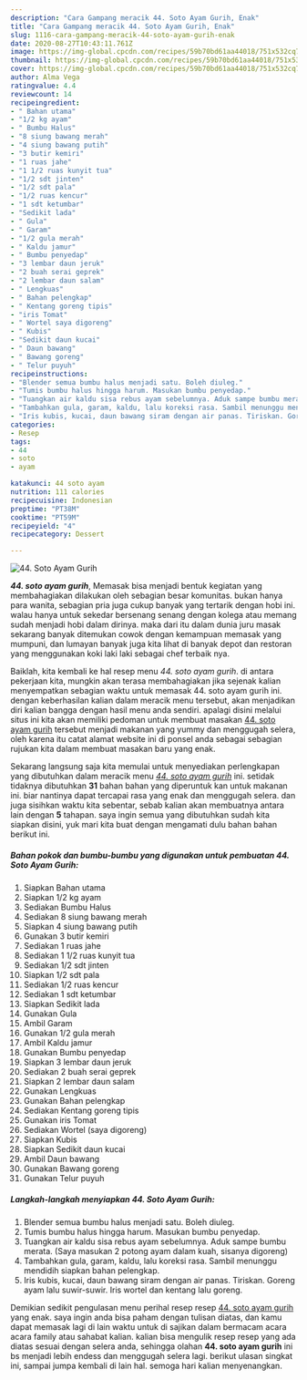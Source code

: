 ```yaml
---
description: "Cara Gampang meracik 44. Soto Ayam Gurih, Enak"
title: "Cara Gampang meracik 44. Soto Ayam Gurih, Enak"
slug: 1116-cara-gampang-meracik-44-soto-ayam-gurih-enak
date: 2020-08-27T10:43:11.761Z
image: https://img-global.cpcdn.com/recipes/59b70bd61aa44018/751x532cq70/44-soto-ayam-gurih-foto-resep-utama.jpg
thumbnail: https://img-global.cpcdn.com/recipes/59b70bd61aa44018/751x532cq70/44-soto-ayam-gurih-foto-resep-utama.jpg
cover: https://img-global.cpcdn.com/recipes/59b70bd61aa44018/751x532cq70/44-soto-ayam-gurih-foto-resep-utama.jpg
author: Alma Vega
ratingvalue: 4.4
reviewcount: 14
recipeingredient:
- " Bahan utama"
- "1/2 kg ayam"
- " Bumbu Halus"
- "8 siung bawang merah"
- "4 siung bawang putih"
- "3 butir kemiri"
- "1 ruas jahe"
- "1 1/2 ruas kunyit tua"
- "1/2 sdt jinten"
- "1/2 sdt pala"
- "1/2 ruas kencur"
- "1 sdt ketumbar"
- "Sedikit lada"
- " Gula"
- " Garam"
- "1/2 gula merah"
- " Kaldu jamur"
- " Bumbu penyedap"
- "3 lembar daun jeruk"
- "2 buah serai geprek"
- "2 lembar daun salam"
- " Lengkuas"
- " Bahan pelengkap"
- " Kentang goreng tipis"
- "iris Tomat"
- " Wortel saya digoreng"
- " Kubis"
- "Sedikit daun kucai"
- " Daun bawang"
- " Bawang goreng"
- " Telur puyuh"
recipeinstructions:
- "Blender semua bumbu halus menjadi satu. Boleh diuleg."
- "Tumis bumbu halus hingga harum. Masukan bumbu penyedap."
- "Tuangkan air kaldu sisa rebus ayam sebelumnya. Aduk sampe bumbu merata. (Saya masukan 2 potong ayam dalam kuah, sisanya digoreng)"
- "Tambahkan gula, garam, kaldu, lalu koreksi rasa. Sambil menunggu mendidih siapkan bahan pelengkap."
- "Iris kubis, kucai, daun bawang siram dengan air panas. Tiriskan. Goreng ayam lalu suwir-suwir. Iris wortel dan kentang lalu goreng."
categories:
- Resep
tags:
- 44
- soto
- ayam

katakunci: 44 soto ayam 
nutrition: 111 calories
recipecuisine: Indonesian
preptime: "PT38M"
cooktime: "PT59M"
recipeyield: "4"
recipecategory: Dessert

---
```



![44. Soto Ayam Gurih](https://img-global.cpcdn.com/recipes/59b70bd61aa44018/751x532cq70/44-soto-ayam-gurih-foto-resep-utama.jpg)

<b><i>44. soto ayam gurih</i></b>, Memasak bisa menjadi bentuk kegiatan yang membahagiakan dilakukan oleh sebagian besar komunitas. bukan hanya para wanita, sebagian pria juga cukup banyak yang tertarik dengan hobi ini. walau hanya untuk sekedar bersenang senang dengan kolega atau memang sudah menjadi hobi dalam dirinya. maka dari itu dalam dunia juru masak sekarang banyak ditemukan cowok dengan kemampuan memasak yang mumpuni, dan lumayan banyak juga kita lihat di banyak depot dan restoran yang menggunakan koki laki laki sebagai chef terbaik nya.

Baiklah, kita kembali ke hal resep menu <i>44. soto ayam gurih</i>. di antara pekerjaan kita, mungkin akan terasa membahagiakan jika sejenak kalian menyempatkan sebagian waktu untuk memasak 44. soto ayam gurih ini. dengan keberhasilan kalian dalam meracik menu tersebut, akan menjadikan diri kalian bangga dengan hasil menu anda sendiri. apalagi disini melalui situs ini kita akan memiliki pedoman untuk membuat masakan <u>44. soto ayam gurih</u> tersebut menjadi makanan yang yummy dan menggugah selera, oleh karena itu catat alamat website ini di ponsel anda sebagai sebagian rujukan kita dalam membuat masakan baru yang enak.




Sekarang langsung saja kita memulai untuk menyediakan perlengkapan yang dibutuhkan dalam meracik menu <u><i>44. soto ayam gurih</i></u> ini. setidak tidaknya dibutuhkan <b>31</b> bahan bahan yang diperuntuk kan untuk makanan ini. biar nantinya dapat tercapai rasa yang enak dan menggugah selera. dan juga sisihkan waktu kita sebentar, sebab kalian akan membuatnya antara lain dengan <b>5</b> tahapan. saya ingin semua yang dibutuhkan sudah kita siapkan disini, yuk mari kita buat dengan mengamati dulu bahan bahan berikut ini.

<!--inarticleads1-->

##### Bahan pokok dan bumbu-bumbu yang digunakan untuk pembuatan 44. Soto Ayam Gurih:

1. Siapkan  Bahan utama
1. Siapkan 1/2 kg ayam
1. Sediakan  Bumbu Halus
1. Sediakan 8 siung bawang merah
1. Siapkan 4 siung bawang putih
1. Gunakan 3 butir kemiri
1. Sediakan 1 ruas jahe
1. Sediakan 1 1/2 ruas kunyit tua
1. Sediakan 1/2 sdt jinten
1. Siapkan 1/2 sdt pala
1. Sediakan 1/2 ruas kencur
1. Sediakan 1 sdt ketumbar
1. Siapkan Sedikit lada
1. Gunakan  Gula
1. Ambil  Garam
1. Gunakan 1/2 gula merah
1. Ambil  Kaldu jamur
1. Gunakan  Bumbu penyedap
1. Siapkan 3 lembar daun jeruk
1. Sediakan 2 buah serai geprek
1. Siapkan 2 lembar daun salam
1. Gunakan  Lengkuas
1. Gunakan  Bahan pelengkap
1. Sediakan  Kentang goreng tipis
1. Gunakan iris Tomat
1. Sediakan  Wortel (saya digoreng)
1. Siapkan  Kubis
1. Siapkan Sedikit daun kucai
1. Ambil  Daun bawang
1. Gunakan  Bawang goreng
1. Gunakan  Telur puyuh




<!--inarticleads2-->

##### Langkah-langkah menyiapkan 44. Soto Ayam Gurih:

1. Blender semua bumbu halus menjadi satu. Boleh diuleg.
1. Tumis bumbu halus hingga harum. Masukan bumbu penyedap.
1. Tuangkan air kaldu sisa rebus ayam sebelumnya. Aduk sampe bumbu merata. (Saya masukan 2 potong ayam dalam kuah, sisanya digoreng)
1. Tambahkan gula, garam, kaldu, lalu koreksi rasa. Sambil menunggu mendidih siapkan bahan pelengkap.
1. Iris kubis, kucai, daun bawang siram dengan air panas. Tiriskan. Goreng ayam lalu suwir-suwir. Iris wortel dan kentang lalu goreng.




Demikian sedikit pengulasan menu perihal resep resep <u>44. soto ayam gurih</u> yang enak. saya ingin anda bisa paham dengan tulisan diatas, dan kamu dapat memasak lagi di lain waktu untuk di sajikan dalam bermacam acara acara family atau sahabat kalian. kalian bisa mengulik resep resep yang ada diatas sesuai dengan selera anda, sehingga olahan <b>44. soto ayam gurih</b> ini bs menjadi lebih endess dan menggugah selera lagi. berikut ulasan singkat ini, sampai jumpa kembali di lain hal. semoga hari kalian menyenangkan.
